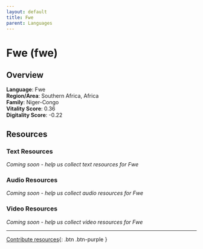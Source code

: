 ```yaml
---
layout: default
title: Fwe
parent: Languages
---
```


# Fwe (fwe)

## Overview

**Language**: Fwe  
**Region/Area**: Southern Africa, Africa  
**Family**: Niger-Congo  
**Vitality Score**: 0.36  
**Digitality Score**: -0.22  

## Resources

### Text Resources
*Coming soon - help us collect text resources for Fwe*

### Audio Resources
*Coming soon - help us collect audio resources for Fwe*

### Video Resources
*Coming soon - help us collect video resources for Fwe*

---

[Contribute resources](https://fairtrain.github.io/){: .btn .btn-purple }
